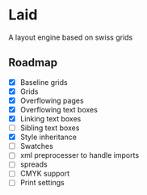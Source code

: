 # Laid

A layout engine based on swiss grids

## Roadmap

- [x] Baseline grids
- [x] Grids
- [x] Overflowing pages
- [x] Overflowing text boxes
- [x] Linking text boxes
- [ ] Sibling text boxes
- [x] Style inheritance
- [ ] Swatches
- [ ] xml preprocesser to handle imports
- [ ] spreads
- [ ] CMYK support
- [ ] Print settings